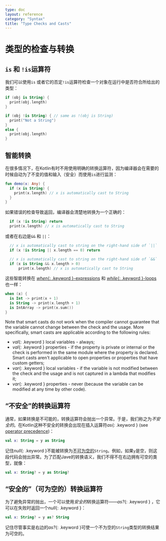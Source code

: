 ```yaml
---
type: doc
layout: reference
category: "Syntax"
title: "Type Checks and Casts"
---
```


# 类型的检查与转换

## `is` 和 `!is`运算符


我们可以使用`is` 或者它的否定`!is`运算符检查一个对象在运行中是否符合所给出的类型：

``` kotlin
if (obj is String) {
  print(obj.length)
}

if (obj !is String) { // same as !(obj is String)
  print("Not a String")
}
else {
  print(obj.length)
}
```

## 智能转换


在很多情况下，在Kotlin有时不用使用明确的转换运算符，因为编译器会在需要的时候自动为了不变的值和输入（安全）而使用`is`进行监测：

``` kotlin
fun demo(x: Any) {
  if (x is String) {
    print(x.length) // x is automatically cast to String
  }
}
```


如果错误的检查导致返回，编译器会清楚地转换为一个正确的：

``` kotlin
  if (x !is String) return
  print(x.length) // x is automatically cast to String
```


或者在右边是`&&` 和 `||`：

``` kotlin
  // x is automatically cast to string on the right-hand side of `||`
  if (x !is String || x.length == 0) return

  // x is automatically cast to string on the right-hand side of `&&`
  if (x is String && x.length > 0)
      print(x.length) // x is automatically cast to String
```



这些智能转换在 [*when*{: .keyword }-expressions](control-flow.html#when-expressions)
和 [*while*{: .keyword }-loops](control-flow.html#while-loops) 也一样：

``` kotlin
when (x) {
  is Int -> print(x + 1)
  is String -> print(x.length + 1)
  is IntArray -> print(x.sum())
}
```

Note that smart casts do not work when the compiler cannot guarantee that the variable cannot change between the check and the usage.
More specifically, smart casts are applicable according to the following rules:

  * *val*{: .keyword } local variables - always;
  * *val*{: .keyword } properties - if the property is private or internal or the check is performed in the same module where the property is declared. Smart casts aren't applicable to open properties or properties that have custom getters;
  * *var*{: .keyword } local variables - if the variable is not modified between the check and the usage and is not captured in a lambda that modifies it;
  * *var*{: .keyword } properties - never (because the variable can be modified at any time by other code).


## “不安全”的转换运算符

通常，如果转换是不可能的，转换运算符会抛出一个异常。于是，我们称之为*不安全的*。在Kotlin这种不安全的转换会出现在插入运算符*as*{: .keyword } (see [operator precedence](grammar.html#operator-precedence))：

``` kotlin
val x: String = y as String
```


记住*null*{: .keyword }不能被转换为[不可为空的](null-safety.html)`String`。例如，如果`y`是空，则这段代码会抛出异常。为了匹配Jave的转换语义，我们不得不在右边拥有可空的类型，就像：

``` kotlin
val x: String? = y as String?
```

## “安全的”（可为空的）转换运算符


为了避免异常的抛出，一个可以使用*安全的*转换运算符——*as?*{: .keyword } ，它可以在失败时返回一个*null*{: .keyword }： 

``` kotlin
val x: String? = y as? String
```


记住尽管事实是右边的*as?*{: .keyword }可使一个不为空的`String`类型的转换结果为可空的。





